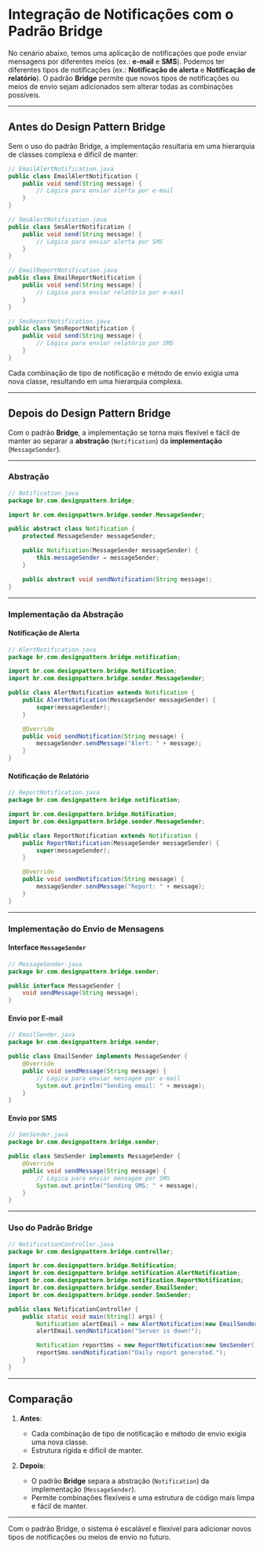 
# Integração de Notificações com o Padrão Bridge

No cenário abaixo, temos uma aplicação de notificações que pode enviar mensagens por diferentes meios (ex.: **e-mail** e **SMS**). Podemos ter diferentes tipos de notificações (ex.: **Notificação de alerta** e **Notificação de relatório**). O padrão **Bridge** permite que novos tipos de notificações ou meios de envio sejam adicionados sem alterar todas as combinações possíveis.

---

## Antes do Design Pattern Bridge

Sem o uso do padrão Bridge, a implementação resultaria em uma hierarquia de classes complexa e difícil de manter:

```java
// EmailAlertNotification.java
public class EmailAlertNotification {
    public void send(String message) {
        // Lógica para enviar alerta por e-mail
    }
}

// SmsAlertNotification.java
public class SmsAlertNotification {
    public void send(String message) {
        // Lógica para enviar alerta por SMS
    }
}

// EmailReportNotification.java
public class EmailReportNotification {
    public void send(String message) {
        // Lógica para enviar relatório por e-mail
    }
}

// SmsReportNotification.java
public class SmsReportNotification {
    public void send(String message) {
        // Lógica para enviar relatório por SMS
    }
}
```

Cada combinação de tipo de notificação e método de envio exigia uma nova classe, resultando em uma hierarquia complexa.

---

## Depois do Design Pattern Bridge

Com o padrão **Bridge**, a implementação se torna mais flexível e fácil de manter ao separar a **abstração** (`Notification`) da **implementação** (`MessageSender`).

---

### Abstração

```java
// Notification.java
package br.com.designpattern.bridge;

import br.com.designpattern.bridge.sender.MessageSender;

public abstract class Notification {
    protected MessageSender messageSender;

    public Notification(MessageSender messageSender) {
        this.messageSender = messageSender;
    }

    public abstract void sendNotification(String message);
}
```

---

### Implementação da Abstração

#### Notificação de Alerta

```java
// AlertNotification.java
package br.com.designpattern.bridge.notification;

import br.com.designpattern.bridge.Notification;
import br.com.designpattern.bridge.sender.MessageSender;

public class AlertNotification extends Notification {
    public AlertNotification(MessageSender messageSender) {
        super(messageSender);
    }

    @Override
    public void sendNotification(String message) {
        messageSender.sendMessage("Alert: " + message);
    }
}
```

#### Notificação de Relatório

```java
// ReportNotification.java
package br.com.designpattern.bridge.notification;

import br.com.designpattern.bridge.Notification;
import br.com.designpattern.bridge.sender.MessageSender;

public class ReportNotification extends Notification {
    public ReportNotification(MessageSender messageSender) {
        super(messageSender);
    }

    @Override
    public void sendNotification(String message) {
        messageSender.sendMessage("Report: " + message);
    }
}
```

---

### Implementação do Envio de Mensagens

#### Interface `MessageSender`

```java
// MessageSender.java
package br.com.designpattern.bridge.sender;

public interface MessageSender {
    void sendMessage(String message);
}
```

#### Envio por E-mail

```java
// EmailSender.java
package br.com.designpattern.bridge.sender;

public class EmailSender implements MessageSender {
    @Override
    public void sendMessage(String message) {
        // Lógica para enviar mensagem por e-mail
        System.out.println("Sending email: " + message);
    }
}
```

#### Envio por SMS

```java
// SmsSender.java
package br.com.designpattern.bridge.sender;

public class SmsSender implements MessageSender {
    @Override
    public void sendMessage(String message) {
        // Lógica para enviar mensagem por SMS
        System.out.println("Sending SMS: " + message);
    }
}
```

---

### Uso do Padrão Bridge

```java
// NotificationController.java
package br.com.designpattern.bridge.controller;

import br.com.designpattern.bridge.Notification;
import br.com.designpattern.bridge.notification.AlertNotification;
import br.com.designpattern.bridge.notification.ReportNotification;
import br.com.designpattern.bridge.sender.EmailSender;
import br.com.designpattern.bridge.sender.SmsSender;

public class NotificationController {
    public static void main(String[] args) {
        Notification alertEmail = new AlertNotification(new EmailSender());
        alertEmail.sendNotification("Server is down!");

        Notification reportSms = new ReportNotification(new SmsSender());
        reportSms.sendNotification("Daily report generated.");
    }
}
```

---

## Comparação

1. **Antes**:
   - Cada combinação de tipo de notificação e método de envio exigia uma nova classe.
   - Estrutura rígida e difícil de manter.

2. **Depois**:
   - O padrão **Bridge** separa a abstração (`Notification`) da implementação (`MessageSender`).
   - Permite combinações flexíveis e uma estrutura de código mais limpa e fácil de manter.

---

Com o padrão Bridge, o sistema é escalável e flexível para adicionar novos tipos de notificações ou meios de envio no futuro.
